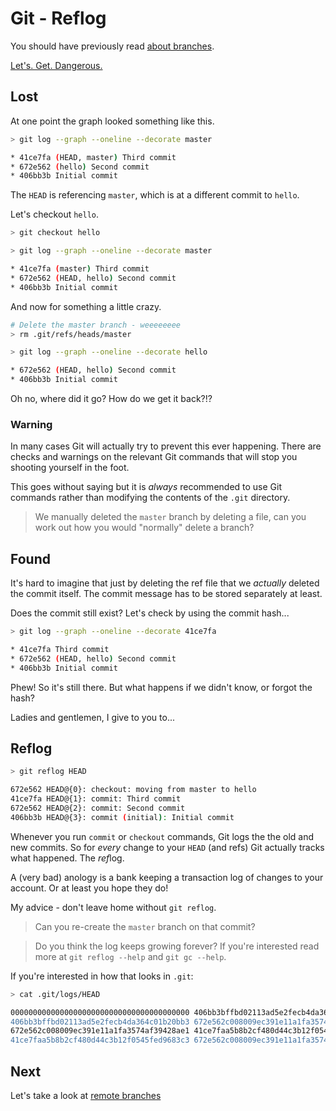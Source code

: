 Git - Reflog
============

You should have previously read [about branches](branches.md).

[Let's. Get. Dangerous.](https://www.youtube.com/watch?v=375ENQbru8s)


Lost
----

At one point the graph looked something like this.

```sh
> git log --graph --oneline --decorate master

* 41ce7fa (HEAD, master) Third commit
* 672e562 (hello) Second commit
* 406bb3b Initial commit
```

The `HEAD` is referencing `master`, which is at a different commit
to `hello`.

Let's checkout `hello`.

```sh
> git checkout hello

> git log --graph --oneline --decorate master

* 41ce7fa (master) Third commit
* 672e562 (HEAD, hello) Second commit
* 406bb3b Initial commit
```

And now for something a little crazy.

```sh
# Delete the master branch - weeeeeeee
> rm .git/refs/heads/master

> git log --graph --oneline --decorate hello

* 672e562 (HEAD, hello) Second commit
* 406bb3b Initial commit
```

Oh no, where did it go?
How do we get it back?!?

### Warning

In many cases Git will actually try to prevent this ever happening.
There are checks and warnings on the relevant Git commands that will
stop you shooting yourself in the foot.

This goes without saying but it is _always_ recommended to use Git
commands rather than modifying the contents of the `.git` directory.


> We manually deleted the `master` branch by deleting a file,
> can you work out how you would "normally" delete a branch?


Found
-----

It's hard to imagine that just by deleting the ref file that we
_actually_ deleted the commit itself. The commit message
has to be stored separately at least.

Does the commit still exist? Let's check by using the commit hash...

```sh
> git log --graph --oneline --decorate 41ce7fa

* 41ce7fa Third commit
* 672e562 (HEAD, hello) Second commit
* 406bb3b Initial commit
```

Phew! So it's still there. But what happens if we didn't know,
or forgot the hash?

Ladies and gentlemen, I give to you to...


Reflog
------

```sh
> git reflog HEAD

672e562 HEAD@{0}: checkout: moving from master to hello
41ce7fa HEAD@{1}: commit: Third commit
672e562 HEAD@{2}: commit: Second commit
406bb3b HEAD@{3}: commit (initial): Initial commit
```

Whenever you run `commit` or `checkout` commands, Git logs the
the old and new commits.
So for _every_ change to your `HEAD` (and refs) Git actually tracks
what happened. The <i>ref</i>log.

A (very bad) anology is a bank keeping a transaction log of changes
to your account. Or at least you hope they do!

My advice - don't leave home without `git reflog`.


> Can you re-create the `master` branch on that commit?

> Do you think the log keeps growing forever?
> If you're interested read more at `git reflog --help` and `git gc --help`.


If you're interested in how that looks in `.git`:

```sh
> cat .git/logs/HEAD

0000000000000000000000000000000000000000 406bb3bffbd02113ad5e2fecb4da364c01b20bb3 Charles O'Farrell <charleso@charleso.org> 1460853329 +1000   commit (initial): Initial commit
406bb3bffbd02113ad5e2fecb4da364c01b20bb3 672e562c008009ec391e11a1fa3574af39428ae1 Charles O'Farrell <charleso@charleso.org> 1460854615 +1000   commit: Second commit
672e562c008009ec391e11a1fa3574af39428ae1 41ce7faa5b8b2cf480d44c3b12f0545fed9683c3 Charles O'Farrell <charleso@charleso.org> 1460856405 +1000   commit: Third commit
41ce7faa5b8b2cf480d44c3b12f0545fed9683c3 672e562c008009ec391e11a1fa3574af39428ae1 Charles O'Farrell <charleso@charleso.org> 1460859487 +1000   checkout: moving from master to hello
```


Next
----

Let's take a look at [remote branches](remotes.md)
